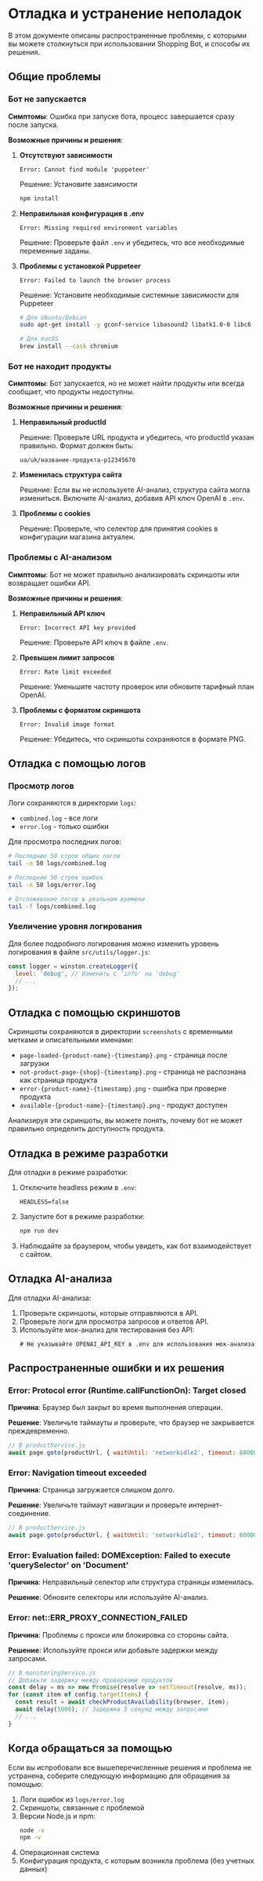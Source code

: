 # Отладка и устранение неполадок

В этом документе описаны распространенные проблемы, с которыми вы можете столкнуться при использовании Shopping Bot, и способы их решения.

## Общие проблемы

### Бот не запускается

**Симптомы**: Ошибка при запуске бота, процесс завершается сразу после запуска.

**Возможные причины и решения**:

1. **Отсутствуют зависимости**
   ```
   Error: Cannot find module 'puppeteer'
   ```
   Решение: Установите зависимости
   ```bash
   npm install
   ```

2. **Неправильная конфигурация в .env**
   ```
   Error: Missing required environment variables
   ```
   Решение: Проверьте файл `.env` и убедитесь, что все необходимые переменные заданы.

3. **Проблемы с установкой Puppeteer**
   ```
   Error: Failed to launch the browser process
   ```
   Решение: Установите необходимые системные зависимости для Puppeteer
   ```bash
   # Для Ubuntu/Debian
   sudo apt-get install -y gconf-service libasound2 libatk1.0-0 libc6 libcairo2 libcups2 libdbus-1-3 libexpat1 libfontconfig1 libgcc1 libgconf-2-4 libgdk-pixbuf2.0-0 libglib2.0-0 libgtk-3-0 libnspr4 libpango-1.0-0 libpangocairo-1.0-0 libstdc++6 libx11-6 libx11-xcb1 libxcb1 libxcomposite1 libxcursor1 libxdamage1 libxext6 libxfixes3 libxi6 libxrandr2 libxrender1 libxss1 libxtst6 ca-certificates fonts-liberation libappindicator1 libnss3 lsb-release xdg-utils wget
   
   # Для macOS
   brew install --cask chromium
   ```

### Бот не находит продукты

**Симптомы**: Бот запускается, но не может найти продукты или всегда сообщает, что продукты недоступны.

**Возможные причины и решения**:

1. **Неправильный productId**
   
   Решение: Проверьте URL продукта и убедитесь, что productId указан правильно. Формат должен быть:
   ```
   ua/uk/название-продукта-p12345678
   ```

2. **Изменилась структура сайта**
   
   Решение: Если вы не используете AI-анализ, структура сайта могла измениться. Включите AI-анализ, добавив API ключ OpenAI в `.env`.

3. **Проблемы с cookies**
   
   Решение: Проверьте, что селектор для принятия cookies в конфигурации магазина актуален.

### Проблемы с AI-анализом

**Симптомы**: Бот не может правильно анализировать скриншоты или возвращает ошибки API.

**Возможные причины и решения**:

1. **Неправильный API ключ**
   ```
   Error: Incorrect API key provided
   ```
   Решение: Проверьте API ключ в файле `.env`.

2. **Превышен лимит запросов**
   ```
   Error: Rate limit exceeded
   ```
   Решение: Уменьшите частоту проверок или обновите тарифный план OpenAI.

3. **Проблемы с форматом скриншота**
   ```
   Error: Invalid image format
   ```
   Решение: Убедитесь, что скриншоты сохраняются в формате PNG.

## Отладка с помощью логов

### Просмотр логов

Логи сохраняются в директории `logs`:
- `combined.log` - все логи
- `error.log` - только ошибки

Для просмотра последних логов:
```bash
# Последние 50 строк общих логов
tail -n 50 logs/combined.log

# Последние 50 строк ошибок
tail -n 50 logs/error.log

# Отслеживание логов в реальном времени
tail -f logs/combined.log
```

### Увеличение уровня логирования

Для более подробного логирования можно изменить уровень логирования в файле `src/utils/logger.js`:

```javascript
const logger = winston.createLogger({
  level: 'debug', // Изменить с 'info' на 'debug'
  // ...
});
```

## Отладка с помощью скриншотов

Скриншоты сохраняются в директории `screenshots` с временными метками и описательными именами:

- `page-loaded-{product-name}-{timestamp}.png` - страница после загрузки
- `not-product-page-{shop}-{timestamp}.png` - страница не распознана как страница продукта
- `error-{product-name}-{timestamp}.png` - ошибка при проверке продукта
- `available-{product-name}-{timestamp}.png` - продукт доступен

Анализируя эти скриншоты, вы можете понять, почему бот не может правильно определить доступность продукта.

## Отладка в режиме разработки

Для отладки в режиме разработки:

1. Отключите headless режим в `.env`:
   ```
   HEADLESS=false
   ```

2. Запустите бот в режиме разработки:
   ```bash
   npm run dev
   ```

3. Наблюдайте за браузером, чтобы увидеть, как бот взаимодействует с сайтом.

## Отладка AI-анализа

Для отладки AI-анализа:

1. Проверьте скриншоты, которые отправляются в API.
2. Проверьте логи для просмотра запросов и ответов API.
3. Используйте мок-анализ для тестирования без API:
   ```
   # Не указывайте OPENAI_API_KEY в .env для использования мок-анализа
   ```

## Распространенные ошибки и их решения

### Error: Protocol error (Runtime.callFunctionOn): Target closed

**Причина**: Браузер был закрыт во время выполнения операции.

**Решение**: Увеличьте таймауты и проверьте, что браузер не закрывается преждевременно.

```javascript
// В productService.js
await page.goto(productUrl, { waitUntil: 'networkidle2', timeout: 60000 }); // Увеличьте таймаут до 60 секунд
```

### Error: Navigation timeout exceeded

**Причина**: Страница загружается слишком долго.

**Решение**: Увеличьте таймаут навигации и проверьте интернет-соединение.

```javascript
// В productService.js
await page.goto(productUrl, { waitUntil: 'networkidle2', timeout: 60000 }); // Увеличьте таймаут до 60 секунд
```

### Error: Evaluation failed: DOMException: Failed to execute 'querySelector' on 'Document'

**Причина**: Неправильный селектор или структура страницы изменилась.

**Решение**: Обновите селекторы или используйте AI-анализ.

### Error: net::ERR_PROXY_CONNECTION_FAILED

**Причина**: Проблемы с прокси или блокировка со стороны сайта.

**Решение**: Используйте прокси или добавьте задержки между запросами.

```javascript
// В monitoringService.js
// Добавьте задержку между проверками продуктов
const delay = ms => new Promise(resolve => setTimeout(resolve, ms));
for (const item of config.targetItems) {
  const result = await checkProductAvailability(browser, item);
  await delay(5000); // Задержка 5 секунд между запросами
  // ...
}
```

## Когда обращаться за помощью

Если вы испробовали все вышеперечисленные решения и проблема не устранена, соберите следующую информацию для обращения за помощью:

1. Логи ошибок из `logs/error.log`
2. Скриншоты, связанные с проблемой
3. Версии Node.js и npm:
   ```bash
   node -v
   npm -v
   ```
4. Операционная система
5. Конфигурация продукта, с которым возникла проблема (без учетных данных) 